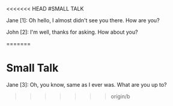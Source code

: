 <<<<<<< HEAD
#SMALL TALK

Jane [1]: Oh hello, I almost didn't see you there. How are you?

John [2]: I'm well, thanks for asking. How about you?

=======
# Small Talk

Jane [3]: Oh, you know, same as I ever was. What are you up to?
>>>>>>> origin/b
